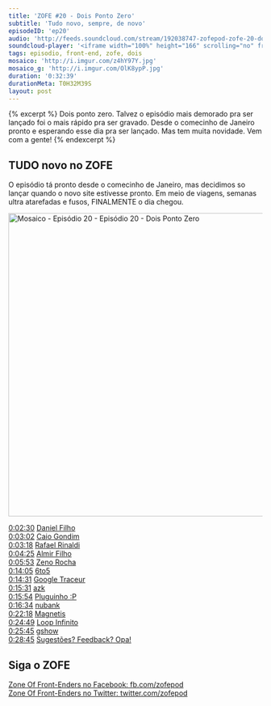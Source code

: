 ```yaml
---
title: 'ZOFE #20 - Dois Ponto Zero'
subtitle: 'Tudo novo, sempre, de novo'
episodeID: 'ep20'
audio: 'http://feeds.soundcloud.com/stream/192038747-zofepod-zofe-20-dois-ponto-zero-finalmente'
soundcloud-player: '<iframe width="100%" height="166" scrolling="no" frameborder="no" src="https://w.soundcloud.com/player/?url=https%3A//api.soundcloud.com/tracks/192038747%3Fsecret_token%3Ds-mwj5H&amp;color=ff5500&amp;auto_play=false&amp;hide_related=false&amp;show_comments=true&amp;show_user=true&amp;show_reposts=false"></iframe>'
tags: episodio, front-end, zofe, dois
mosaico: 'http://i.imgur.com/z4hY97Y.jpg'
mosaico_g: 'http://i.imgur.com/OlK8ypP.jpg'
duration: '0:32:39'
durationMeta: T0H32M39S
layout: post
---
```


{% excerpt %}
Dois ponto zero. Talvez o episódio mais demorado pra ser lançado foi o mais rápido pra ser gravado. Desde o comecinho de Janeiro pronto e esperando esse dia pra ser lançado. Mas tem muita novidade. Vem com a gente!
{% endexcerpt %}

## TUDO novo no ZOFE

O episódio tá pronto desde o comecinho de Janeiro, mas decidimos so lançar quando o novo site estivesse pronto. Em meio de viagens, semanas ultra atarefadas e fusos, FINALMENTE o dia chegou.

<img title="Capa do Episódio 20 - Dois Ponto Zero" src="http://i.imgur.com/z4hY97Y.jpg" class="mosaico" alt="Mosaico - Episódio 20 - Episódio 20 - Dois Ponto Zero" width="600" height="600">

[0:02:30](#t=0:02:30) [Daniel Filho](https://twitter.com/danielfilho)<br>
[0:03:02](#t=0:03:02) [Caio Gondim](https://twitter.com/caio_gondim)<br>
[0:03:18](#t=0:03:18) [Rafael Rinaldi](https://twitter.com/rafaelrinaldi)<br>
[0:04:25](#t=0:04:25) [Almir Filho](https://twitter.com/almirfilho)<br>
[0:05:53](#t=0:05:53) [Zeno Rocha](https://twitter.com/zenorocha)<br>
[0:14:05](#t=0:14:05) [6to5](https://babeljs.io/)<br>
[0:14:31](#t=0:14:31) [Google Traceur](https://github.com/google/traceur-compiler)<br>
[0:15:31](#t=0:15:31) [azk](http://www.azk.io/)<br>
[0:15:54](#t=0:15:54) [Pluguinho :P](https://twitter.com/nuxlli)<br>
[0:16:34](#t=0:16:34) [nubank](https://nubank.com.br/)<br>
[0:22:18](#t=0:22:18) [Magnetis](https://www.magnetis.com.br/)<br>
[0:24:49](#t=0:24:49) [Loop Infinito](http://loopinfinito.com.br/)<br>
[0:25:45](#t=0:25:45) [gshow](http://gshow.globo.com/)<br>
[0:28:45](#t=0:28:45) [Sugestões? Feedback? Opa!](http://zofe.com.br/contato)<br>

## Siga o ZOFE

[Zone Of Front-Enders no Facebook: fb.com/zofepod](http://fb.com/zofepod/ "ZOFE no Facebook: fb.com/zofepod")<br>
[Zone Of Front-Enders no Twitter: twitter.com/zofepod](http://twitter.com/zofepod/ "ZOFE no Twitter")<br>
